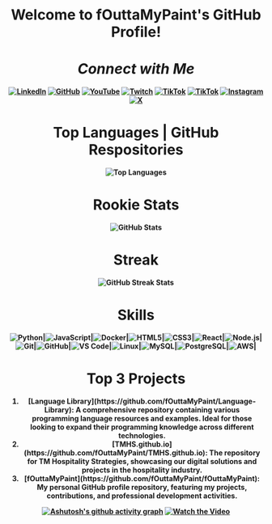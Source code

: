 <div align="center">

# <strong>Welcome to fOuttaMyPaint's GitHub Profile!

# _<strong>Connect with Me_

[![LinkedIn](https://img.shields.io/badge/LinkedIn-0077B5?style=for-the-badge&logo=linkedin&logoColor=white)](https://linkedin.com/in/yourprofile)
[![GitHub](https://img.shields.io/badge/GitHub-100000?style=for-the-badge&logo=github&logoColor=white)](https://github.com/fOuttaMyPaint)
[![YouTube](https://img.shields.io/badge/YouTube-FF0000?style=for-the-badge&logo=youtube&logoColor=white)](https://www.youtube.com/channel/UCeA22MjbnroVywVLC6z8oug)
[![Twitch](https://img.shields.io/badge/Twitch-9146FF?style=for-the-badge&logo=twitch&logoColor=white)](https://twitch.tv/fOuttaMyPaint)
[![TikTok](https://img.shields.io/badge/TikTok-000000?style=for-the-badge&logo=tiktok&logoColor=white)](https://tiktok.com/@fOuttaMyPaint)
[![TikTok](https://img.shields.io/badge/TikTok-000000?style=for-the-badge&logo=tiktok&logoColor=white)](https://tiktok.com/@TMHS_Digital)
[![Instagram](https://img.shields.io/badge/Instagram-E4405F?style=for-the-badge&logo=instagram&logoColor=white)](https://instagram.com/fOuttaMyPaint)
[![X](https://img.shields.io/badge/X-333333?style=for-the-badge&logo=x&logoColor=white)](https://x.com/yourusername)

# <strong>Top Languages | <strong>GitHub Respositories
![Top Languages](https://github-readme-stats.vercel.app/api/top-langs/?username=fOuttaMyPaint&layout=compact&theme=radical)

# <strong>Rookie Stats
![GitHub Stats](https://github-readme-stats.vercel.app/api?username=fOuttaMyPaint&show_icons=true&theme=radical)

# <strong>Streak
![GitHub Streak Stats](https://github-readme-streak-stats.herokuapp.com/?user=fOuttaMyPaint&theme=dark)

# <strong>Skills

<div style="display: flex; justify-content: center; flex-wrap: wrap;">
    <img src="https://img.shields.io/badge/Python-3776AB?style=for-the-badge&logo=python&logoColor=white" alt="Python"> |
    <img src="https://img.shields.io/badge/JavaScript-F7DF1E?style=for-the-badge&logo=javascript&logoColor=black" alt="JavaScript"> |
    <img src="https://img.shields.io/badge/Docker-2496ED?style=for-the-badge&logo=docker&logoColor=white" alt="Docker"> |
    <img src="https://img.shields.io/badge/HTML5-E34F26?style=for-the-badge&logo=html5&logoColor=white" alt="HTML5"> |
    <img src="https://img.shields.io/badge/CSS3-1572B6?style=for-the-badge&logo=css3&logoColor=white" alt="CSS3"> |
    <img src="https://img.shields.io/badge/React-20232A?style=for-the-badge&logo=react&logoColor=61DAFB" alt="React"> |
    <img src="https://img.shields.io/badge/Node.js-339933?style=for-the-badge&logo=nodedotjs&logoColor=white" alt="Node.js"> |
    <img src="https://img.shields.io/badge/Git-F05032?style=for-the-badge&logo=git&logoColor=white" alt="Git"> |
    <img src="https://img.shields.io/badge/GitHub-181717?style=for-the-badge&logo=github&logoColor=white" alt="GitHub"> |
    <img src="https://img.shields.io/badge/VS%20Code-0078D4?style=for-the-badge&logo=visual-studio-code&logoColor=white" alt="VS Code"> |
    <img src="https://img.shields.io/badge/Linux-FCC624?style=for-the-badge&logo=linux&logoColor=black" alt="Linux"> |
    <img src="https://img.shields.io/badge/MySQL-4479A1?style=for-the-badge&logo=mysql&logoColor=white" alt="MySQL"> |
    <img src="https://img.shields.io/badge/PostgreSQL-336791?style=for-the-badge&logo=postgresql&logoColor=white" alt="PostgreSQL"> |
    <img src="https://img.shields.io/badge/AWS-232F3E?style=for-the-badge&logo=amazon-aws&logoColor=white" alt="AWS"> |
</div>

<div align="center">
    
# <strong>Top 3 Projects
<ol>
  <li>
<strong> [Language Library](https://github.com/fOuttaMyPaint/Language-Library): A comprehensive repository containing various programming language resources and examples. Ideal for those looking to expand their programming knowledge across different technologies.
 </li>
  <li>
<strong> [TMHS.github.io](https://github.com/fOuttaMyPaint/TMHS.github.io): The repository for TM Hospitality Strategies, showcasing our digital solutions and projects in the hospitality industry.
     </li>
  <li>
<strong> [fOuttaMyPaint](https://github.com/fOuttaMyPaint/fOuttaMyPaint): My personal GitHub profile repository, featuring my projects, contributions, and professional development activities.
  </li>
</ol>

</div>

<strong>[![Ashutosh's github activity graph](https://github-readme-activity-graph.vercel.app/graph?username=fOuttaMyPaint&bg_color=000000&color=00ff33&line=ffea00&point=009903&area=true&hide_border=true)](https://github.com/ashutosh00710/github-readme-activity-graph)
<strong>[![Watch the Video](https://img.youtube.com/vi/ChOVlOcw5gA/maxresdefault.jpg)](https://youtu.be/ChOVlOcw5gA)
